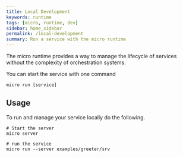 ```yaml
---
title: Local Development
keywords: runtime
tags: [micro, runtime, dev]
sidebar: home_sidebar
permalink: /local-development
summary: Run a service with the micro runtime
---
```


The micro runtime provides a way to manage the lifecycle of services without the complexity of orchestration systems. 

You can start the service with one command

```
micro run [service]
```

## Usage

To run and manage your service locally do the following.

```
# Start the server
micro server

# run the service
micro run --server examples/greeter/srv
```

